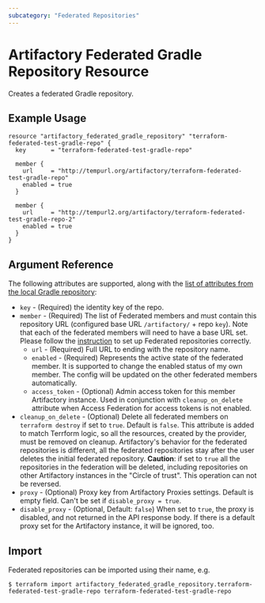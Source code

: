 ```yaml
---
subcategory: "Federated Repositories"
---
```

# Artifactory Federated Gradle Repository Resource

Creates a federated Gradle repository.

## Example Usage

```hcl
resource "artifactory_federated_gradle_repository" "terraform-federated-test-gradle-repo" {
  key       = "terraform-federated-test-gradle-repo"

  member {
    url     = "http://tempurl.org/artifactory/terraform-federated-test-gradle-repo"
    enabled = true
  }

  member {
    url     = "http://tempurl2.org/artifactory/terraform-federated-test-gradle-repo-2"
    enabled = true
  }
}
```

## Argument Reference

The following attributes are supported, along with the [list of attributes from the local Gradle repository](local_gradle_repository.md):

* `key` - (Required) the identity key of the repo.
* `member` - (Required) The list of Federated members and must contain this repository URL (configured base URL
  `/artifactory/` + repo `key`). Note that each of the federated members will need to have a base URL set.
  Please follow the [instruction](https://www.jfrog.com/confluence/display/JFROG/Working+with+Federated+Repositories#WorkingwithFederatedRepositories-SettingUpaFederatedRepository)
  to set up Federated repositories correctly.
  * `url` - (Required) Full URL to ending with the repository name.
  * `enabled` - (Required) Represents the active state of the federated member. It is supported to change the enabled
    status of my own member. The config will be updated on the other federated members automatically.
  * `access_token` - (Optional) Admin access token for this member Artifactory instance. Used in conjunction with `cleanup_on_delete` attribute when Access Federation for access tokens is not enabled.
* `cleanup_on_delete` - (Optional) Delete all federated members on `terraform destroy` if set to `true`. Default is `false`. This attribute is added to match Terrform logic, so all the resources, created by the provider, must be removed on cleanup. Artifactory's behavior for the federated repositories is different, all the federated repositories stay after the user deletes the initial federated repository. **Caution**: if set to `true` all the repositories in the federation will be deleted, including repositories on other Artifactory instances in the "Circle of trust". This operation can not be reversed.
* `proxy` - (Optional) Proxy key from Artifactory Proxies settings. Default is empty field. Can't be set if `disable_proxy = true`.
* `disable_proxy` - (Optional, Default: `false`) When set to `true`, the proxy is disabled, and not returned in the API response body. If there is a default proxy set for the Artifactory instance, it will be ignored, too.

## Import

Federated repositories can be imported using their name, e.g.
```
$ terraform import artifactory_federated_gradle_repository.terraform-federated-test-gradle-repo terraform-federated-test-gradle-repo
```
